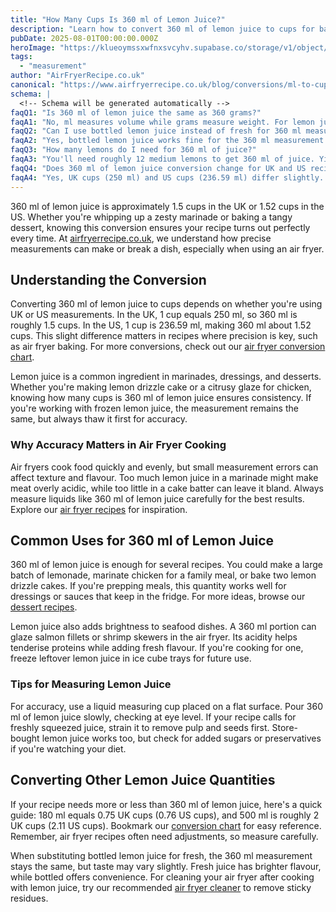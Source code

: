 ```yaml
---
title: "How Many Cups Is 360 ml of Lemon Juice?"
description: "Learn how to convert 360 ml of lemon juice to cups for baking and cooking with this simple guide. Perfect for air fryer recipes!"
pubDate: 2025-08-01T00:00:00.000Z
heroImage: "https://klueoymssxwfnxsvcyhv.supabase.co/storage/v1/object/public/Shmucket/how-many-cups-is-360-ml-of-lemon-juice.webp"
tags:
  - "measurement"
author: "AirFryerRecipe.co.uk"
canonical: "https://www.airfryerrecipe.co.uk/blog/conversions/ml-to-cups/how-many-cups-is-360-ml-of-lemon-juice"
schema: |
  <!-- Schema will be generated automatically -->
faqQ1: "Is 360 ml of lemon juice the same as 360 grams?"
faqA1: "No, ml measures volume while grams measure weight. For lemon juice, 360 ml weighs about 372 grams due to its density. Always use ml for liquids in recipes unless specified otherwise."
faqQ2: "Can I use bottled lemon juice instead of fresh for 360 ml measurements?"
faqA2: "Yes, bottled lemon juice works fine for the 360 ml measurement. However, fresh juice often has a brighter flavour. If using bottled, check for added ingredients that might affect your recipe's taste."
faqQ3: "How many lemons do I need for 360 ml of juice?"
faqA3: "You'll need roughly 12 medium lemons to get 360 ml of juice. Yield varies based on lemon size and juiciness. Roll lemons before squeezing to maximise juice extraction."
faqQ4: "Does 360 ml of lemon juice conversion change for UK and US recipes?"
faqA4: "Yes, UK cups (250 ml) and US cups (236.59 ml) differ slightly. 360 ml equals 1.5 UK cups or 1.52 US cups. Always check which measurement system your recipe uses for accuracy."
---
```

<p>360 ml of lemon juice is approximately 1.5 cups in the UK or 1.52 cups in the US. Whether you're whipping up a zesty marinade or baking a tangy dessert, knowing this conversion ensures your recipe turns out perfectly every time. At <a href=https://www.airfryerrecipe.co.uk/>airfryerrecipe.co.uk</a>, we understand how precise measurements can make or break a dish, especially when using an air fryer.</p>  

<h2>Understanding the Conversion</h2>  
<p>Converting 360 ml of lemon juice to cups depends on whether you're using UK or US measurements. In the UK, 1 cup equals 250 ml, so 360 ml is roughly 1.5 cups. In the US, 1 cup is 236.59 ml, making 360 ml about 1.52 cups. This slight difference matters in recipes where precision is key, such as air fryer baking. For more conversions, check out our <a href=https://www.airfryerrecipe.co.uk/air-fryer-conversion-chart>air fryer conversion chart</a>.</p>  

<p>Lemon juice is a common ingredient in marinades, dressings, and desserts. Whether you're making lemon drizzle cake or a citrusy glaze for chicken, knowing how many cups is 360 ml of lemon juice ensures consistency. If you're working with frozen lemon juice, the measurement remains the same, but always thaw it first for accuracy.</p>  

<h3>Why Accuracy Matters in Air Fryer Cooking</h3>  
<p>Air fryers cook food quickly and evenly, but small measurement errors can affect texture and flavour. Too much lemon juice in a marinade might make meat overly acidic, while too little in a cake batter can leave it bland. Always measure liquids like 360 ml of lemon juice carefully for the best results. Explore our <a href=https://www.airfryerrecipe.co.uk/recipes>air fryer recipes</a> for inspiration.</p>  

<h2>Common Uses for 360 ml of Lemon Juice</h2>  
<p>360 ml of lemon juice is enough for several recipes. You could make a large batch of lemonade, marinate chicken for a family meal, or bake two lemon drizzle cakes. If you're prepping meals, this quantity works well for dressings or sauces that keep in the fridge. For more ideas, browse our <a href=https://www.airfryerrecipe.co.uk/recipe-category/dessert>dessert recipes</a>.</p>  

<p>Lemon juice also adds brightness to seafood dishes. A 360 ml portion can glaze salmon fillets or shrimp skewers in the air fryer. Its acidity helps tenderise proteins while adding fresh flavour. If you're cooking for one, freeze leftover lemon juice in ice cube trays for future use.</p>  

<h3>Tips for Measuring Lemon Juice</h3>  
<p>For accuracy, use a liquid measuring cup placed on a flat surface. Pour 360 ml of lemon juice slowly, checking at eye level. If your recipe calls for freshly squeezed juice, strain it to remove pulp and seeds first. Store-bought lemon juice works too, but check for added sugars or preservatives if you're watching your diet.</p>  

<h2>Converting Other Lemon Juice Quantities</h2>  
<p>If your recipe needs more or less than 360 ml of lemon juice, here's a quick guide: 180 ml equals 0.75 UK cups (0.76 US cups), and 500 ml is roughly 2 UK cups (2.11 US cups). Bookmark our <a href=https://www.airfryerrecipe.co.uk/air-fryer-conversion-chart>conversion chart</a> for easy reference. Remember, air fryer recipes often need adjustments, so measure carefully.</p>  

<p>When substituting bottled lemon juice for fresh, the 360 ml measurement stays the same, but taste may vary slightly. Fresh juice has brighter flavour, while bottled offers convenience. For cleaning your air fryer after cooking with lemon juice, try our recommended <a href=https://www.airfryerrecipe.co.uk/air-fryer-cleaner>air fryer cleaner</a> to remove sticky residues.</p>
